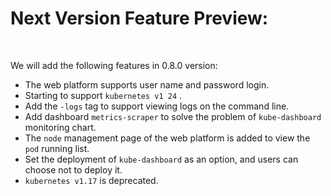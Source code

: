 
# Next Version Feature Preview:

<br>

We will add the following features in 0.8.0 version:

* The web platform supports user name and password login.
* Starting to support `kubernetes v1 24` .
* Add the `-logs` tag to support viewing logs on the command line.
* Add dashboard `metrics-scraper` to solve the problem of `kube-dashboard` monitoring chart.
* The `node` management page of the web platform is added to view the `pod` running list.
* Set the deployment of `kube-dashboard` as an option, and users can choose not to deploy it.
* `kubernetes v1.17` is deprecated. 


<br>
